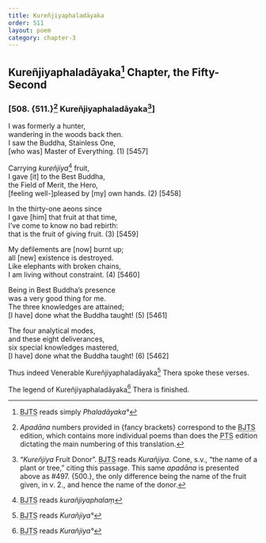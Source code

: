 ```yaml
---
title: Kureñjiyaphaladāyaka
order: 511
layout: poem
category: chapter-3
---
```


## Kureñjiyaphaladāyaka[^1] Chapter, the Fifty-Second

### \[508. {511.}[^2] Kureñjiyaphaladāyaka[^3]\]

I was formerly a hunter,  
wandering in the woods back then.  
I saw the Buddha, Stainless One,  
\[who was\] Master of Everything. (1) \[5457\]

Carrying *kureñjiya*[^4] fruit,  
I gave \[it\] to the Best Buddha,  
the Field of Merit, the Hero,  
\[feeling well-\]pleased by \[my\] own hands. (2) \[5458\]

In the thirty-one aeons since  
I gave \[him\] that fruit at that time,  
I’ve come to know no bad rebirth:  
that is the fruit of giving fruit. (3) \[5459\]

My defilements are \[now\] burnt up;  
all \[new\] existence is destroyed.  
Like elephants with broken chains,  
I am living without constraint. (4) \[5460\]

Being in Best Buddha’s presence  
was a very good thing for me.  
The three knowledges are attained;  
\[I have\] done what the Buddha taught! (5) \[5461\]

The four analytical modes,  
and these eight deliverances,  
six special knowledges mastered,  
\[I have\] done what the Buddha taught! (6) \[5462\]

Thus indeed Venerable Kureñjiyaphaladāyaka[^5] Thera spoke these verses.

The legend of Kureñjiyaphaladāyaka[^6] Thera is finished.

[^1]: <abbr title="Buddha Jayanthi Tripitaka Series">BJTS</abbr> reads simply *Phaladāyaka°*

[^2]: *Apadāna* numbers provided in {fancy brackets} correspond to the <abbr title="Buddha Jayanthi Tripitaka Series">BJTS</abbr> edition, which contains more individual poems than does the <abbr title="Pali Text Society">PTS</abbr> edition dictating the main numbering of this translation.

[^3]: “*Kureñjiya* Fruit Donor”. <abbr title="Buddha Jayanthi Tripitaka Series">BJTS</abbr> reads *Kurañjiya*. Cone, s.v., “the name of a plant or tree,” citing this passage. This same *apadāna* is presented above as \#497. {500.}, the only difference being the name of the fruit given, in v. 2., and hence the name of the donor.

[^4]: <abbr title="Buddha Jayanthi Tripitaka Series">BJTS</abbr> reads *kurañjiyaphalaṃ*

[^5]: <abbr title="Buddha Jayanthi Tripitaka Series">BJTS</abbr> reads *Kurañjiya°*

[^6]: <abbr title="Buddha Jayanthi Tripitaka Series">BJTS</abbr> reads *Kurañjiya°*
